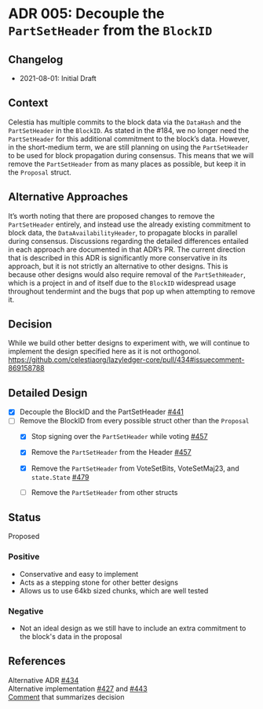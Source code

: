 # ADR 005: Decouple the `PartSetHeader` from the `BlockID`

## Changelog

- 2021-08-01: Initial Draft

## Context

Celestia has multiple commits to the block data via the `DataHash` and the `PartSetHeader` in the `BlockID`. As stated in the #184, we no longer need the `PartSetHeader` for this additional commitment to the block’s data. However, in the short-medium term, we are still planning on using the `PartSetHeader` to be used for block propagation during consensus. This means that we will remove the `PartSetHeader` from as many places as possible, but keep it in the `Proposal` struct.

## Alternative Approaches

It’s worth noting that there are proposed changes to remove the `PartSetHeader` entirely, and instead use the already existing commitment to block data, the `DataAvailabilityHeader`, to propagate blocks in parallel during consensus. Discussions regarding the detailed differences entailed in each approach are documented in that ADR’s PR. The current direction that is described in this ADR is significantly more conservative in its approach, but it is not strictly an alternative to other designs. This is because other designs would also require removal of the `PartSethHeader`, which is a project in and of itself due to the `BlockID` widespread usage throughout tendermint and the bugs that pop up when attempting to remove it. 

## Decision

While we build other better designs to experiment with, we will continue to implement the design specified here as it is not orthogonol. https://github.com/celestiaorg/lazyledger-core/pull/434#issuecomment-869158788

## Detailed Design

- [X] Decouple the BlockID and the PartSetHeader [#441](https://github.com/celestiaorg/lazyledger-core/pull/441)
- [ ] Remove the BlockID from every possible struct other than the `Proposal`
  - [X] Stop signing over the `PartSetHeader` while voting [#457](https://github.com/celestiaorg/lazyledger-core/pull/457)
  - [X] Remove the `PartSetHeader` from the Header [#457](https://github.com/celestiaorg/lazyledger-core/pull/457)
  - [X] Remove the `PartSetHeader` from VoteSetBits, VoteSetMaj23, and `state.State` [#479](https://github.com/celestiaorg/lazyledger-core/pull/479)
  - [ ] Remove the `PartSetHeader` from other structs


## Status

Proposed

### Positive

- Conservative and easy to implement
- Acts as a stepping stone for other better designs
- Allows us to use 64kb sized chunks, which are well tested

### Negative

- Not an ideal design as we still have to include an extra commitment to the block's data in the proposal

## References

Alternative ADR [#434](https://github.com/celestiaorg/lazyledger-core/pull/434)  
Alternative implementation [#427](https://github.com/celestiaorg/lazyledger-core/pull/427) and [#443](https://github.com/celestiaorg/lazyledger-core/pull/443)  
[Comment](https://github.com/celestiaorg/lazyledger-core/pull/434#issuecomment-869158788) that summarizes decision



